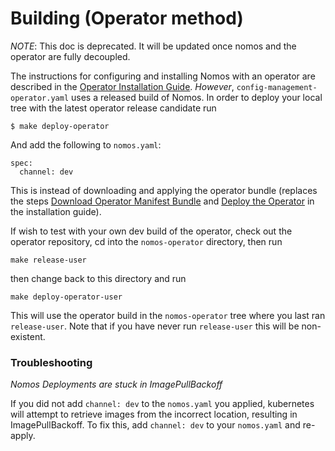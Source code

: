 # Building (Operator method)

*NOTE*: This doc is deprecated.  It will be updated once nomos and the operator are fully decoupled.

The instructions for configuring and installing Nomos with an operator are
described in the [Operator Installation Guide](../user/installation.md).
*However*, `config-management-operator.yaml` uses a released build of Nomos. In order to
deploy your local tree with the latest operator release candidate run

```$bash
$ make deploy-operator
```

And add the following to `nomos.yaml`:

```$bash
spec:
  channel: dev
```

This is instead of downloading and applying the operator bundle (replaces the
steps
[Download Operator Manifest Bundle](../user/installation.md#download-operator-manifest-bundle)
and [Deploy the Operator](../user/installation.md#deploy-the-operator) in the
installation guide).

If wish to test with your own dev build of the operator, check out the operator
repository, cd into the `nomos-operator` directory, then run

```$bash
make release-user
```

then change back to this directory and run

```$bash
make deploy-operator-user
```

This will use the operator build in the `nomos-operator` tree where you last ran
`release-user`. Note that if you have never run `release-user` this will be
non-existent.

### Troubleshooting

*Nomos Deployments are stuck in ImagePullBackoff*

If you did not add `channel: dev` to the `nomos.yaml` you applied, kubernetes
will attempt to retrieve images from the incorrect location, resulting in
ImagePullBackoff. To fix this, add `channel: dev` to your `nomos.yaml` and
re-apply.
